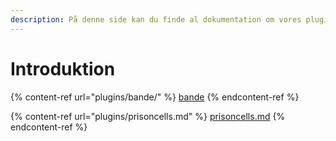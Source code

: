 ```yaml
---
description: På denne side kan du finde al dokumentation om vores plugins.
---
```


# Introduktion

{% content-ref url="plugins/bande/" %}
[bande](plugins/bande/)
{% endcontent-ref %}

{% content-ref url="plugins/prisoncells.md" %}
[prisoncells.md](plugins/prisoncells.md)
{% endcontent-ref %}
